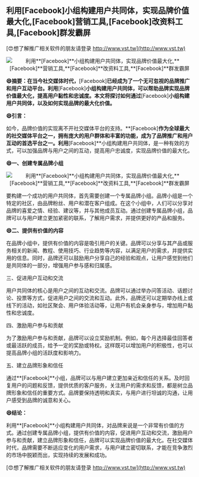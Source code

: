 ## **利用**[Facebook]**小组构建用户共同体，实现品牌价值最大化,**[Facebook]**营销工具,**[Facebook]**改资料工具,**[Facebook]**群发霸屏**

[😍想了解推广相关软件的朋友请登录 http://www.vst.tw](http://www.vst.tw)

 <center><img src="https://vst.tw/MP4/tuiguang/png/6.png" alt="利用**[Facebook]**小组构建用户共同体，实现品牌价值最大化,**[Facebook]**营销工具,**[Facebook]**改资料工具,**[Facebook]**群发霸屏"></center>

**😄摘要：在当今社交媒体时代，**[Facebook]**已经成为了一个无可忽视的品牌推广和用户互动平台。利用**[Facebook]**小组构建用户共同体，可以帮助品牌实现品牌价值最大化，提高用户黏性和忠诚度。本文将探讨如何通过**[Facebook]**小组构建用户共同体，以及如何实现品牌的最大化价值。**

**😄引言：**

如今，品牌价值的实现离不开社交媒体平台的支持。**[Facebook]**作为全球最大的社交媒体平台之一，拥有庞大的用户群体和丰富的功能，成为了品牌推广和用户互动的首选平台之一。利用**[Facebook]**小组构建用户共同体，是一种有效的方式，可以加强品牌与用户之间的互动，提高用户忠诚度，实现品牌价值的最大化。

**😄一、创建专属品牌小组**

 <center><img src="https://vst.tw/MP4/tuiguang/png/1.png" alt="利用**[Facebook]**小组构建用户共同体，实现品牌价值最大化,**[Facebook]**营销工具,**[Facebook]**改资料工具,**[Facebook]**群发霸屏"></center>

要构建一个成功的用户共同体，首先需要创建一个专属品牌小组。品牌小组是一个特定的社区，由品牌粉丝、用户和潜在客户组成。在这个小组中，人们可以分享对品牌的喜爱之情、经验、建议等，并与其他成员互动。通过创建专属品牌小组，品牌可以与用户建立更加紧密的联系，了解用户需求，并提供更好的产品和服务。

**😄二、提供有价值的内容**

在品牌小组中，提供有价值的内容是吸引用户的关键。品牌可以分享与其产品或服务相关的新闻、教程、使用技巧、行业趋势等内容，以满足用户的需求，并提供实用的信息。同时，品牌还可以鼓励用户分享自己的经验和观点，让用户感觉到他们是共同体的一部分，增强用户参与感和归属感。

三、促进用户互动和交流

用户共同体的核心是用户之间的互动和交流。品牌可以通过举办问答活动、话题讨论、投票等方式，促进用户之间的交流和互动。此外，品牌还可以定期举办线上或线下的活动，如社区聚会、用户体验活动等，让用户有机会亲身参与，增加用户黏性和忠诚度。

四、激励用户参与和贡献

为了激励用户参与和贡献，品牌可以设立奖励机制。例如，每个月选择最佳回答者或最活跃的成员，给予一定的奖励或特权。这样既可以增加用户的积极性，也可以提高品牌小组的活跃度和影响力。

五、建立品牌形象和信任

通过**[Facebook]**小组，品牌可以与用户建立更加亲近和信任的关系。及时回复用户的问题和反馈，提供优质的客户服务，关注用户的需求和反馈，都是树立品牌形象和信任的重要方式。品牌要保持透明和真实，与用户进行坦诚的沟通，让用户感受到品牌的诚意和关心。

**😄结论：**

利用**[Facebook]**小组构建用户共同体，对品牌来说是一个非常有价值的方式。通过创建专属品牌小组，提供有价值的内容，促进用户互动和交流，激励用户参与和贡献，建立品牌形象和信任，品牌可以实现品牌价值的最大化。在社交媒体时代，品牌需要不断适应变化的用户需求，与用户建立密切联系，才能在竞争激烈的市场中脱颖而出，实现持续的发展和成功。

[😍想了解推广相关软件的朋友请登录 http://www.vst.tw](http://www.vst.tw)




